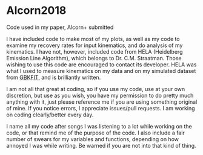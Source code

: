 # Alcorn2018
Code used in my paper, Alcorn+ submitted

I have included code to make most of my plots, as well as my code to examine my recovery rates for input kinematics, and do analysis of my kinematics.
I have not, however, included code from HELA (Heidelberg Emission Line Algorithm), which belongs to Dr. C.M. Straatman. Those wishing to use this code are encouraged to contact its developer.
HELA was what I used to measure kinematics on my data and on my simulated dataset from [GBKFIT](https://github.com/bek0s/gbkfit), and is brilliantly written.

I am not all that great at coding, so if you use my code, use at your own discretion, but use as you wish, you have my permission to do pretty much anything with it, just please reference me if you are using something original of mine. 
If you notice errors, I appreciate issues/pull requests.
I am working on coding clearly/better every day.

I name all my code after songs I was listening to a lot while working on the code, or that remind me of the purpose of the code.
I also include a fair number of swears for my variables and functions, depending on how annoyed I was while writing.
Be warned if you are not into that kind of thing.
